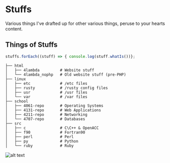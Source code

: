 # Stuffs

Various things I've drafted up for other various things, peruse to your hearts content.

## Things of Stuffs

```javascript
stuffs.forEach((stuff) => { console.log(stuff.whatIs())};
```
```
├── html
│   ├── 4lambda         # Website stuff
│   └── 4lambda_nophp   # Old website stuff (pre-PHP)
├── linux
│   ├── etc             # /etc files
│   ├── rusty           # /rusty config files
│   ├── usr             # /usr files
│   └── var             # /var files
├── school
│   ├── 4061-repo       # Operating Systems
│   ├── 4131-repo       # Web Applications
│   ├── 4211-repo       # Networking
│   └── 4707-repo       # Databases
├── src
│   ├── c               # C\C++ & OpenACC
│   ├── f90             # Fortran90
│   ├── perl            # Perl
│   ├── py              # Python
│   └── ruby            # Ruby
```
![alt text](http://i.imgur.com/GvVk095.gif "banana dolphin")
